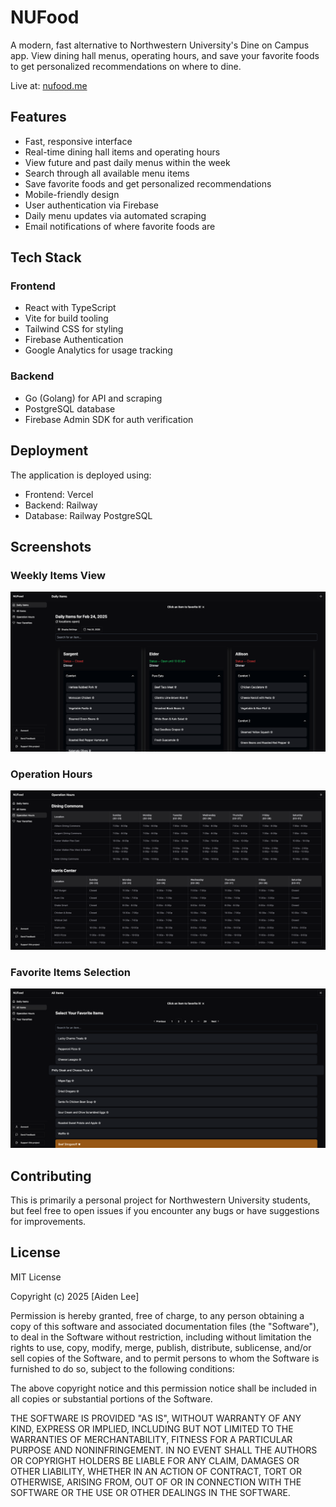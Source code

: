 # NUFood

A modern, fast alternative to Northwestern University's Dine on Campus app. View dining hall menus, operating hours, and save your favorite foods to get personalized recommendations on where to dine.

Live at: [nufood.me](https://nufood.me)

## Features

-  Fast, responsive interface
-  Real-time dining hall items and operating hours
-  View future and past daily menus within the week
-  Search through all available menu items
-  Save favorite foods and get personalized recommendations
-  Mobile-friendly design
-  User authentication via Firebase
-  Daily menu updates via automated scraping
-  Email notifications of where favorite foods are

## Tech Stack

### Frontend
- React with TypeScript
- Vite for build tooling
- Tailwind CSS for styling
- Firebase Authentication
- Google Analytics for usage tracking

### Backend
- Go (Golang) for API and scraping
- PostgreSQL database 
- Firebase Admin SDK for auth verification

## Deployment

The application is deployed using:
- Frontend: Vercel
- Backend: Railway
- Database: Railway PostgreSQL

## Screenshots

### Weekly Items View
![Weekly Items View showing dining locations items and their current status](./frontend/public/images/main.png)

### Operation Hours
![Operation Hours View showing dining locations and their status](./frontend/public/images/operationTimes.png)

### Favorite Items Selection
![Favorite Items View showing how to select preferred menu items](./frontend/public/images/allItems.png)


## Contributing

This is primarily a personal project for Northwestern University students, but feel free to open issues if you encounter any bugs or have suggestions for improvements.

## License

MIT License

Copyright (c) 2025 [Aiden Lee]

Permission is hereby granted, free of charge, to any person obtaining a copy
of this software and associated documentation files (the "Software"), to deal
in the Software without restriction, including without limitation the rights
to use, copy, modify, merge, publish, distribute, sublicense, and/or sell
copies of the Software, and to permit persons to whom the Software is
furnished to do so, subject to the following conditions:

The above copyright notice and this permission notice shall be included in all
copies or substantial portions of the Software.

THE SOFTWARE IS PROVIDED "AS IS", WITHOUT WARRANTY OF ANY KIND, EXPRESS OR
IMPLIED, INCLUDING BUT NOT LIMITED TO THE WARRANTIES OF MERCHANTABILITY,
FITNESS FOR A PARTICULAR PURPOSE AND NONINFRINGEMENT. IN NO EVENT SHALL THE
AUTHORS OR COPYRIGHT HOLDERS BE LIABLE FOR ANY CLAIM, DAMAGES OR OTHER
LIABILITY, WHETHER IN AN ACTION OF CONTRACT, TORT OR OTHERWISE, ARISING FROM,
OUT OF OR IN CONNECTION WITH THE SOFTWARE OR THE USE OR OTHER DEALINGS IN THE
SOFTWARE.
